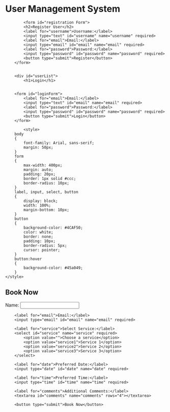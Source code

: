 <!DOCTYPE html>
<html lang="en">
<head>
    <meta charset="UTF-8">
    <meta name="viewport" content="width=device-width, initial-scale=1.0">
    <title>User Management</title>
    <link rel="stylesheet" href="styles.css">
</head>
<body>
    <div class="container">
        <h1>User Management System</h1>
        
            <form id="registration Form">
            <h2>Register User</h2>
            <label for="username">Username:</label>
            <input type="text" id="username" name="username" required>
            <label for="email">Email:</label>
            <input type="email" id="email" name="email" required>
            <label for="password">Password:</label>
            <input type="password" id="password" name="password" required>
            <button type="submit">Register</button>
        </form>

        
        <div id="userList">
            <h1>Login</h1>
        
        
        <form id="loginForm">
            <label for="email">Email:</label>
            <input type="text" id="email" name="email" required>
            <label for="password">Password:</label>
            <input type="password" id="password" name="password" required>
            <button type="submit">Login</button>
        </form>

            <style>
        body 
        {
            font-family: Arial, sans-serif;
            margin: 50px;
        }
        form 
        {
            max-width: 400px;
            margin: auto;
            padding: 20px;
            border: 1px solid #ccc;
            border-radius: 10px;
        }
        label, input, select, button 
        {
            display: block;
            width: 100%;
            margin-bottom: 10px;
        }
        button 
        {
            background-color: #4CAF50;
            color: white;
            border: none;
            padding: 10px;
            border-radius: 5px;
            cursor: pointer;
        }
        button:hover 
        {
            background-color: #45a049;
        }
    </style>
</head>
<body>
    <h2>Book Now</h2>
    <form action="/book" method="post">
        <label for="name">Name:</label>
        <input type="text" id="name" name="name" required>
        
        <label for="email">Email:</label>
        <input type="email" id="email" name="email" required>
        
        <label for="service">Select Service:</label>
        <select id="service" name="service" required>
            <option value="">Choose a service</option>
            <option value="service1">Service 1</option>
            <option value="service2">Service 2</option>
            <option value="service3">Service 3</option>
        </select>
        
        <label for="date">Preferred Date:</label>
        <input type="date" id="date" name="date" required>
        
        <label for="time">Preferred Time:</label>
        <input type="time" id="time" name="time" required>
        
        <label for="comments">Additional Comments:</label>
        <textarea id="comments" name="comments" rows="4"></textarea>
        
        <button type="submit">Book Now</button>
</body>
</html>

